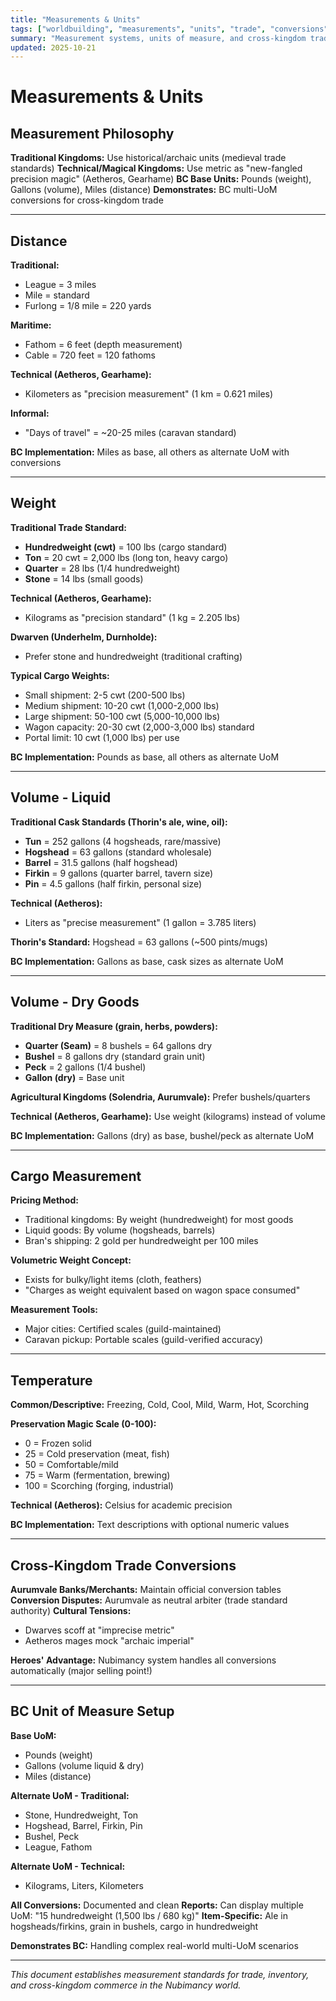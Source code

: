 ```yaml
---
title: "Measurements & Units"
tags: ["worldbuilding", "measurements", "units", "trade", "conversions"]
summary: "Measurement systems, units of measure, and cross-kingdom trade conversions"
updated: 2025-10-21
---
```


# Measurements & Units

## Measurement Philosophy

**Traditional Kingdoms:** Use historical/archaic units (medieval trade standards)
**Technical/Magical Kingdoms:** Use metric as "new-fangled precision magic" (Aetheros, Gearhame)
**BC Base Units:** Pounds (weight), Gallons (volume), Miles (distance)
**Demonstrates:** BC multi-UoM conversions for cross-kingdom trade

---

## Distance

**Traditional:**
- League = 3 miles
- Mile = standard
- Furlong = 1/8 mile = 220 yards

**Maritime:**
- Fathom = 6 feet (depth measurement)
- Cable = 720 feet = 120 fathoms

**Technical (Aetheros, Gearhame):**
- Kilometers as "precision measurement" (1 km = 0.621 miles)

**Informal:**
- "Days of travel" = ~20-25 miles (caravan standard)

**BC Implementation:** Miles as base, all others as alternate UoM with conversions

---

## Weight

**Traditional Trade Standard:**
- **Hundredweight (cwt)** = 100 lbs (cargo standard)
- **Ton** = 20 cwt = 2,000 lbs (long ton, heavy cargo)
- **Quarter** = 28 lbs (1/4 hundredweight)
- **Stone** = 14 lbs (small goods)

**Technical (Aetheros, Gearhame):**
- Kilograms as "precision standard" (1 kg = 2.205 lbs)

**Dwarven (Underhelm, Durnholde):**
- Prefer stone and hundredweight (traditional crafting)

**Typical Cargo Weights:**
- Small shipment: 2-5 cwt (200-500 lbs)
- Medium shipment: 10-20 cwt (1,000-2,000 lbs)
- Large shipment: 50-100 cwt (5,000-10,000 lbs)
- Wagon capacity: 20-30 cwt (2,000-3,000 lbs) standard
- Portal limit: 10 cwt (1,000 lbs) per use

**BC Implementation:** Pounds as base, all others as alternate UoM

---

## Volume - Liquid

**Traditional Cask Standards (Thorin's ale, wine, oil):**
- **Tun** = 252 gallons (4 hogsheads, rare/massive)
- **Hogshead** = 63 gallons (standard wholesale)
- **Barrel** = 31.5 gallons (half hogshead)
- **Firkin** = 9 gallons (quarter barrel, tavern size)
- **Pin** = 4.5 gallons (half firkin, personal size)

**Technical (Aetheros):**
- Liters as "precise measurement" (1 gallon = 3.785 liters)

**Thorin's Standard:** Hogshead = 63 gallons (~500 pints/mugs)

**BC Implementation:** Gallons as base, cask sizes as alternate UoM

---

## Volume - Dry Goods

**Traditional Dry Measure (grain, herbs, powders):**
- **Quarter (Seam)** = 8 bushels = 64 gallons dry
- **Bushel** = 8 gallons dry (standard grain unit)
- **Peck** = 2 gallons (1/4 bushel)
- **Gallon (dry)** = Base unit

**Agricultural Kingdoms (Solendria, Aurumvale):** Prefer bushels/quarters

**Technical (Aetheros, Gearhame):** Use weight (kilograms) instead of volume

**BC Implementation:** Gallons (dry) as base, bushel/peck as alternate UoM

---

## Cargo Measurement

**Pricing Method:**
- Traditional kingdoms: By weight (hundredweight) for most goods
- Liquid goods: By volume (hogsheads, barrels)
- Bran's shipping: 2 gold per hundredweight per 100 miles

**Volumetric Weight Concept:**
- Exists for bulky/light items (cloth, feathers)
- "Charges as weight equivalent based on wagon space consumed"

**Measurement Tools:**
- Major cities: Certified scales (guild-maintained)
- Caravan pickup: Portable scales (guild-verified accuracy)

---

## Temperature

**Common/Descriptive:** Freezing, Cold, Cool, Mild, Warm, Hot, Scorching

**Preservation Magic Scale (0-100):**
- 0 = Frozen solid
- 25 = Cold preservation (meat, fish)
- 50 = Comfortable/mild
- 75 = Warm (fermentation, brewing)
- 100 = Scorching (forging, industrial)

**Technical (Aetheros):** Celsius for academic precision

**BC Implementation:** Text descriptions with optional numeric values

---

## Cross-Kingdom Trade Conversions

**Aurumvale Banks/Merchants:** Maintain official conversion tables
**Conversion Disputes:** Aurumvale as neutral arbiter (trade standard authority)
**Cultural Tensions:**
- Dwarves scoff at "imprecise metric"
- Aetheros mages mock "archaic imperial"

**Heroes' Advantage:** Nubimancy system handles all conversions automatically (major selling point!)

---

## BC Unit of Measure Setup

**Base UoM:**
- Pounds (weight)
- Gallons (volume liquid & dry)
- Miles (distance)

**Alternate UoM - Traditional:**
- Stone, Hundredweight, Ton
- Hogshead, Barrel, Firkin, Pin
- Bushel, Peck
- League, Fathom

**Alternate UoM - Technical:**
- Kilograms, Liters, Kilometers

**All Conversions:** Documented and clean
**Reports:** Can display multiple UoM: "15 hundredweight (1,500 lbs / 680 kg)"
**Item-Specific:** Ale in hogsheads/firkins, grain in bushels, cargo in hundredweight

**Demonstrates BC:** Handling complex real-world multi-UoM scenarios

---

*This document establishes measurement standards for trade, inventory, and cross-kingdom commerce in the Nubimancy world.*
